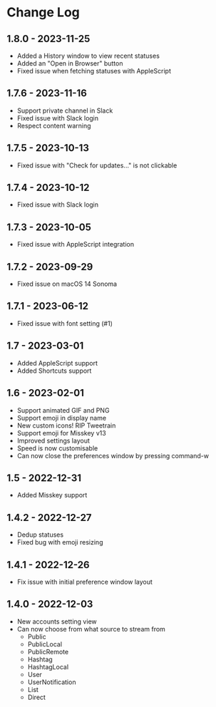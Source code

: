 # Change Log

## 1.8.0 - 2023-11-25

- Added a History window to view recent statuses
- Added an "Open in Browser" button
- Fixed issue when fetching statuses with AppleScript

## 1.7.6 - 2023-11-16

- Support private channel in Slack
- Fixed issue with Slack login
- Respect content warning

## 1.7.5 - 2023-10-13

- Fixed issue with "Check for updates..." is not clickable

## 1.7.4 - 2023-10-12

- Fixed issue with Slack login

## 1.7.3 - 2023-10-05

- Fixed issue with AppleScript integration

## 1.7.2 - 2023-09-29

- Fixed issue on macOS 14 Sonoma

## 1.7.1 - 2023-06-12

- Fixed issue with font setting (#1)

## 1.7 - 2023-03-01

- Added AppleScript support
- Added Shortcuts support

## 1.6 - 2023-02-01

- Support animated GIF and PNG
- Support emoji in display name
- New custom icons! RIP Tweetrain
- Support emoji for Misskey v13
- Improved settings layout
- Speed is now customisable
- Can now close the preferences window by pressing command-w

## 1.5 - 2022-12-31

- Added Misskey support

## 1.4.2 - 2022-12-27

- Dedup statuses
- Fixed bug with emoji resizing

## 1.4.1 - 2022-12-26

- Fix issue with initial preference window layout

## 1.4.0 - 2022-12-03

- New accounts setting view
- Can now choose from what source to stream from
  - Public
  - PublicLocal
  - PublicRemote
  - Hashtag
  - HashtagLocal
  - User
  - UserNotification
  - List
  - Direct
